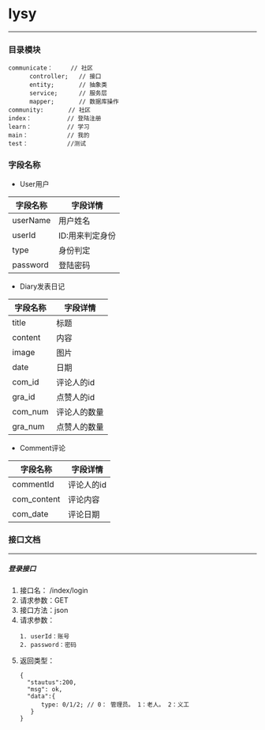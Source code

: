 # lysy

----

### 目录模块
~~~~
communicate：     // 社区
      controller;   // 接口
      entity;       // 抽象类
      service;      // 服务层
      mapper;       // 数据库操作
community:       // 社区
index：          // 登陆注册
learn：          // 学习
main：           // 我的
test：           //测试
~~~~

### 字段名称
 * User用户
 
  | 字段名称| 字段详情 |
  | ---- | ---- |
  | userName | 用户姓名 |
  | userId | ID:用来判定身份 |
  | type | 身份判定 |
  |password | 登陆密码 |
  
 * Diary发表日记
 
  | 字段名称| 字段详情 |
   | ---- | ---- |
   | title | 标题 |
   |content | 内容 |
   |image| 图片|
   |date|日期|
   |com_id|评论人的id|
   |gra_id|点赞人的id|
   |com_num|评论人的数量|
   |gra_num | 点赞人的数量|
   
* Comment评论

 | 字段名称| 字段详情 |
  | ---- | ---- |
  | commentId| 评论人的id|
  | com_content| 评论内容|
  |com_date|评论日期|
  
  ### 接口文档
  ----
  ##### 登录接口
  1. 接口名： /index/login
  2. 请求参数：GET
  3. 接口方法：json
  4. 请求参数：
     ~~~~
     1. userId：账号
     2. password：密码
     ~~~~
  5. 返回类型：
     ~~~~
     {
       "stautus":200,
       "msg": ok,
       "data":{
           type: 0/1/2; // 0： 管理员。 1：老人。 2：义工
        }
     }
     ~~~~
   
